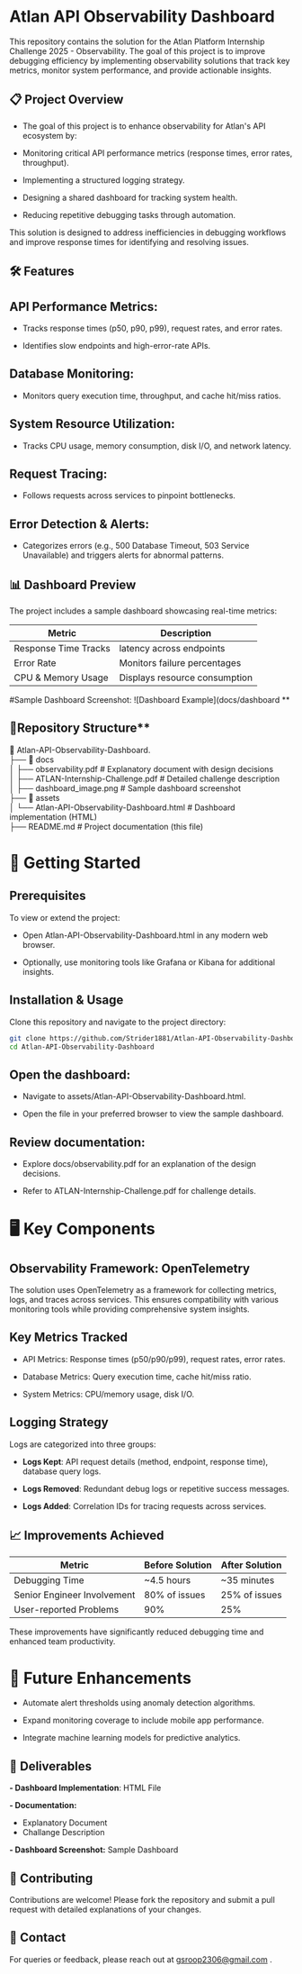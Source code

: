 
# Atlan API Observability Dashboard
This repository contains the solution for the Atlan Platform Internship Challenge 2025 - Observability. The goal of this project is to improve debugging efficiency by implementing observability solutions that track key metrics, monitor system performance, and provide actionable insights.

## 📋 Project Overview
- The goal of this project is to enhance observability for Atlan's API ecosystem by:

- Monitoring critical API performance metrics (response times, error rates, throughput).

- Implementing a structured logging strategy.

- Designing a shared dashboard for tracking system health.

- Reducing repetitive debugging tasks through automation.

This solution is designed to address inefficiencies in debugging workflows and improve response times for identifying and resolving issues.

## 🛠️ Features

## API Performance Metrics:

  - Tracks response times (p50, p90, p99), request rates, and error rates.

  - Identifies slow endpoints and high-error-rate APIs.

## Database Monitoring:

- Monitors query execution time, throughput, and cache hit/miss ratios.

## System Resource Utilization:

- Tracks CPU usage, memory consumption, disk I/O, and network latency.

## Request Tracing:

- Follows requests across services to pinpoint bottlenecks.

## Error Detection & Alerts:

- Categorizes errors (e.g., 500 Database Timeout, 503 Service Unavailable) and triggers alerts for abnormal patterns.

## 📊 Dashboard Preview
The project includes a sample dashboard showcasing real-time metrics:

|Metric                 |	Description                             |
|-----------------------|-----------------------------------------|
|Response Time	Tracks  | latency across endpoints                |
|Error Rate	            | Monitors failure percentages            |
|CPU & Memory Usage    	| Displays resource consumption           |

#Sample Dashboard Screenshot:
![Dashboard Example](docs/dashboard
**
## 📂Repository Structure**

📂 Atlan-API-Observability-Dashboard. <br>
├── 📂 docs <br>
│   ├── observability.pdf        # Explanatory document with design decisions <br>
│   ├── ATLAN-Internship-Challenge.pdf # Detailed challenge description<br>
│   ├── dashboard_image.png      # Sample dashboard screenshot<br>
├── 📂 assets<br>
│   └── Atlan-API-Observability-Dashboard.html # Dashboard implementation (HTML)<br>
├── README.md                    # Project documentation (this file)<br>


# 🚀 Getting Started
## Prerequisites
To view or extend the project:

- Open Atlan-API-Observability-Dashboard.html in any modern web browser.

- Optionally, use monitoring tools like Grafana or Kibana for additional insights.

## Installation & Usage

Clone this repository and navigate to the project directory:

```bash
git clone https://github.com/Strider1881/Atlan-API-Observability-Dashboard.git
cd Atlan-API-Observability-Dashboard
```


## Open the dashboard:<br>

- Navigate to assets/Atlan-API-Observability-Dashboard.html.<br>

- Open the file in your preferred browser to view the sample dashboard.

## Review documentation:

- Explore docs/observability.pdf for an explanation of the design decisions.

- Refer to ATLAN-Internship-Challenge.pdf for challenge details.

# 🖥️ **Key Components**

## **Observability Framework: OpenTelemetry**
The solution uses OpenTelemetry as a framework for collecting metrics, logs, and traces across services. This ensures compatibility with various monitoring tools while providing comprehensive system insights.

## **Key Metrics Tracked**

- API Metrics: Response times (p50/p90/p99), request rates, error rates.

- Database Metrics: Query execution time, cache hit/miss ratio.

- System Metrics: CPU/memory usage, disk I/O.

## **Logging Strategy**
Logs are categorized into three groups:

- **Logs Kept**: API request details (method, endpoint, response time), database query logs.

- **Logs Removed**: Redundant debug logs or repetitive success messages.

- **Logs Added**: Correlation IDs for tracing requests across services.

## **📈 Improvements Achieved**

|   Metric	                       |        Before Solution         |                After Solution   |
|----------------------------------|--------------------------------|---------------------------------|
| Debugging Time	                 |    ~4.5 hours	                |             ~35 minutes         |
| Senior Engineer Involvement	     | 80% of issues	                |           25% of issues         |
| User-reported Problems	         |      90%	                      |                 25%             |

These improvements have significantly reduced debugging time and enhanced team productivity.

# **🌟 Future Enhancements**
- Automate alert thresholds using anomaly detection algorithms.

- Expand monitoring coverage to include mobile app performance.

- Integrate machine learning models for predictive analytics.

## **📄 Deliverables**
**- Dashboard Implementation**: HTML File

**- Documentation:**
- Explanatory Document
- Challange Description
  
**- Dashboard Screenshot:** Sample Dashboard

## **🤝 Contributing**
Contributions are welcome! Please fork the repository and submit a pull request with detailed explanations of your changes.

## **📧 Contact**
For queries or feedback, please reach out at gsroop2306@gmail.com .

